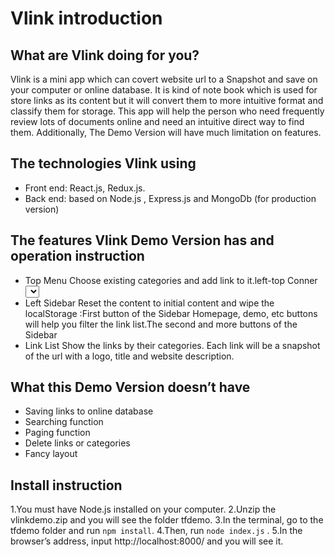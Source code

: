 # Vlink introduction
## What are Vlink doing for you?
Vlink is a mini app which can covert website url to a Snapshot and save on your computer or online database. It is kind of note book which is used for store links as its content but it will convert them to more intuitive format and classify them for storage. This app will help the person who need frequently review lots of  documents online and need an intuitive direct way to find them. Additionally, The Demo Version will have much limitation on features.


## The technologies Vlink using
* Front end: React.js, Redux.js.
* Back end: based on Node.js , Express.js and MongoDb (for production version)

## The features Vlink Demo Version has and operation instruction
* Top Menu Choose existing categories and add link to it.left-top Conner <select> and the middle AddLink <button> Create Categories : Right-top Conner <button>
* Left Sidebar Reset the content to initial content and wipe the localStorage :First button of the Sidebar Homepage, demo, etc buttons will help you filter the link list.The second and more buttons of the Sidebar
* Link List Show the links by their categories. Each link will be a snapshot of the url with a logo, title and website description.

## What this Demo Version doesn’t have
* Saving links to online database
* Searching function
* Paging function
* Delete links or categories
* Fancy layout

## Install instruction
1.You must have Node.js installed on your computer.
2.Unzip the vlinkdemo.zip and you will see the folder tfdemo.
3.In the terminal, go to the tfdemo folder and run `npm install`.
4.Then, run `node index.js` .
5.In the browser’s address, input http://localhost:8000/ and you will see it.
